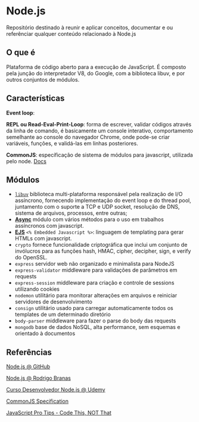# Node.js

Repositório destinado à reunir e aplicar conceitos, documentar e ou referênciar qualquer conteúdo relacionado à Node.js

## O que é

Plataforma de código aberto para a execução de JavaScript. É composto pela junção do interpretador V8, do Google, com a biblioteca libuv, e por outros conjuntos de módulos.

## Características

**Event loop**:

**REPL ou Read-Eval-Print-Loop**: forma de escrever, validar códigos através da linha de comando, é basicamente um console interativo, comportamento semelhante ao console do navegador Chrome, onde pode-se criar variáveis, funções, e validá-las em linhas posteriores.

**CommonJS**: específicação de sistema de módulos para javascript, utilizada pelo node. [Docs](http://wiki.commonjs.org/wiki/CommonJS)

## Módulos

- [`libuv`](https://github.com/libuv/libuv) biblioteca multi-plataforma responsável pela realização de I/O assíncrono, fornecendo implementação do event loop e do thread pool, juntamento com o suporte a TCP e UDP socket, resolução de DNS, sistema de arquivos, processos, entre outras;
- **[Async](https://caolan.github.io/async/docs.html)** módulo com vários métodos para o uso em trabalhos assíncronos com javascript.
- **[EJS](http://ejs.co/)** `<% Embedded Javascript %>`: linguagem de templating para gerar HTMLs com javascript.
- `crypto` fornece funcionalidade criptográfica que inclui um conjunto de invólucros para as funções hash, HMAC, cipher, decipher, sign, e verify do OpenSSL.
- `express` servidor web não organizado e minimalista para NodeJS
- `express-validator` middleware para validações de parâmetros em requests
- `express-session` middleware para criação e controle de sessions utilizando cookies
- `nodemon` utilitário para monitorar alterações em arquivos e reiniciar servidores de desenvolvimento
- `consign` utilitário usado para carregar automaticamente todos os templates de um determinado diretório
- `body-parser` middleware para fazer o parse do body das requests
- `mongodb` base de dados NoSQL, alta performance, sem esquemas e orientado à documentos

## Referências

[Node.js @ GitHub](https://github.com/nodejs/node)

[Node.js @ Rodrigo Branas](https://youtu.be/KtDwdoxQL4A?list=PLQCmSnNFVYnTFo60Bt972f8HA4Td7WKwq)

[Curso Desenvolvedor Node.js @ Udemy](https://www.udemy.com/curso-completo-do-desenvolvedor-nodejs)

[CommonJS Specification](http://wiki.commonjs.org/wiki/CommonJS)

[JavaScript Pro Tips - Code This, NOT That](https://youtu.be/Mus_vwhTCq0)